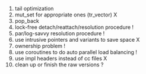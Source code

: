 1. tail optimization
2. mut\_set for appropriate ones (tr\_vector) X
3. pop\_back
4. lock-free detach/reattach/resolution procedure !
5. par/log-savvy resolution procedure !
6. use intrusive pointers and variants to save space X
7. ownership problem !
8. use coroutines to do auto parallel load balancing !
9. use impl headers instead of cc files X
10. clean up or finish the raw versions ?

